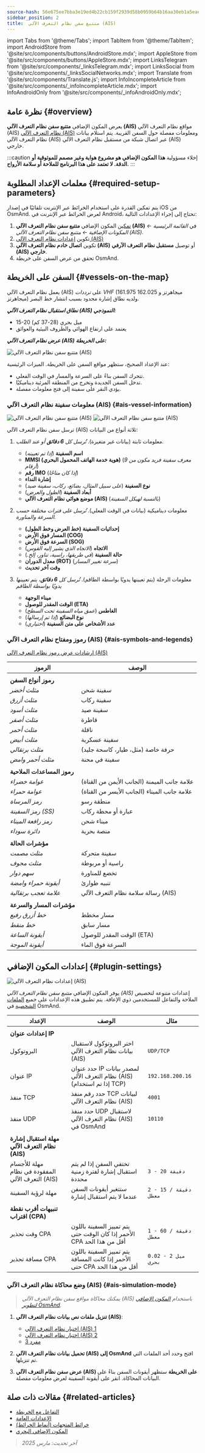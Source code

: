 ```yaml
---
source-hash: 56e675ee7bba3e19ed4b22cb159f2939d58b0959b64b16aa30eb1a5eaeb05b9d
sidebar_position: 2
title:  متتبع سفن نظام التعرف الآلي (AIS)
---
```

import Tabs from '@theme/Tabs';
import TabItem from '@theme/TabItem';
import AndroidStore from '@site/src/components/buttons/AndroidStore.mdx';
import AppleStore from '@site/src/components/buttons/AppleStore.mdx';
import LinksTelegram from '@site/src/components/_linksTelegram.mdx';
import LinksSocial from '@site/src/components/_linksSocialNetworks.mdx';
import Translate from '@site/src/components/Translate.js';
import InfoIncompleteArticle from '@site/src/components/_infoIncompleteArticle.mdx';
import InfoAndroidOnly from '@site/src/components/_infoAndroidOnly.mdx';


<InfoIncompleteArticle/>

<InfoAndroidOnly />

## نظرة عامة {#overview}

يعرض المكون الإضافي **متتبع سفن نظام التعرف الآلي (AIS)** مواقع نظام التعرف الآلي (AIS) [نظام التعرف الآلي (AIS)](https://en.wikipedia.org/wiki/Automatic_identification_system) ومعلومات مفصلة حول السفن القريبة. يتم استلام بيانات نظام التعرف الآلي (AIS) عبر اتصال شبكة من مستقبل نظام التعرف الآلي (AIS) خارجي.

:::caution إخلاء مسؤولية
**هذا المكون الإضافي هو مشروع هواية وغير مصمم للموثوقية أو الدقة. لا تعتمد على هذا البرنامج للملاحة أو سلامة الأرواح.**
:::


## معلمات الإعداد المطلوبة {#required-setup-parameters}

يتم تمكين القدرة على استخدام الخرائط عبر الإنترنت تلقائيًا في إصدار iOS من OsmAnd. لعرض الخرائط عبر الإنترنت في Android، تحتاج إلى إجراء الإعدادات التالية:

1. [تمكين](../plugins/index.md#enable--disable) المكون الإضافي **متتبع سفن نظام التعرف الآلي (AIS)** في *القائمة الرئيسية ← المكونات الإضافية ← متتبع سفن نظام التعرف الآلي (AIS)*.
2. تكوين [إعدادات نظام التعرف الآلي (AIS)](../map/raster-maps.md#select-raster-maps)
3. تكوين **اتصال خادم نظام التعرف الآلي (AIS)** أو توصيل **مستقبل نظام التعرف الآرفي (AIS) خارجي**.
4. تحقق من عرض السفن على خريطة OsmAnd.

## السفن على الخريطة {#vessels-on-the-map}

يعمل نظام التعرف الآلي (AIS) على *ترددات VHF* (161.975 ميجاهرتز و 162.025 ميجاهرتز) ولديه نطاق إشارة محدود بسبب انتشار خط البصر.

***نطاق استقبال نظام التعرف الآلي (AIS) النموذجي:***

- 15-20 ميل بحري (28-37 كم)
- يعتمد على ارتفاع الهوائي والظروف البيئية والعوائق

***عرض نظام التعرف الآلي (AIS) على الخريطة:***

<Tabs groupId="operating-systems" queryString="current-os">

<TabItem value="android" label="Android">

![متتبع سفن نظام التعرف الآلي (AIS)](@site/static/img/plugins/ais/ais.png)

</TabItem>

</Tabs>

عند الإعداد الصحيح، ستظهر مواقع السفن على الخريطة. الميزات الرئيسية:

- تتحرك السفن بناءً على السرعة والمسار في الوقت الفعلي.
- تدخل السفن الجديدة وتخرج من المنطقة المرئية ديناميكيًا.
- يؤدي النقر على سفينة إلى فتح معلومات مفصلة.


### معلومات سفينة نظام التعرف الآلي (AIS) {#ais-vessel-information}

<Tabs groupId="operating-systems" queryString="current-os">

<TabItem value="android" label="Android">

![متتبع سفن نظام التعرف الآلي (AIS)](@site/static/img/plugins/ais/ais_menu.png)
![متتبع سفن نظام التعرف الآلي (AIS)](@site/static/img/plugins/ais/ais_menu_2.png)

</TabItem>

</Tabs>

ترسل سفن نظام التعرف الآلي (AIS) ثلاثة أنواع من البيانات:

1. معلومات ثابتة (بيانات غير متغيرة).
    *تُرسل كل **6 دقائق** أو عند الطلب.*

    - **اسم السفينة** (*إذا تم تعيينه*)
    - **MMSI (هوية خدمة الهاتف المحمول البحري)** (*معرف سفينة فريد مكون من 9 أرقام*)
    - **رقم IMO** (*إذا كان متاحًا*)
    - **إشارة النداء**
    - **نوع السفينة** (*على سبيل المثال، بضائع، ركاب، سفينة صيد*)
    - **أبعاد السفينة** (*الطول والعرض*)
    - **موضع هوائي نظام التعرف الآلي (AIS)** (*بالنسبة لهيكل السفينة*)

2. معلومات ديناميكية (بيانات في الوقت الفعلي).
    *تُرسل على فترات مختلفة حسب السرعة والمناورة.*

    - **إحداثيات السفينة (خط العرض وخط الطول)**
    - **المسار فوق الأرض (COG)**
    - **السرعة فوق الأرض (SOG)**
    - **الاتجاه** (*الاتجاه الذي يشير إليه القوس*)
    - **حالة السفينة** (*في طريقها، راسية، تناور، إلخ.*)
    - **معدل الدوران (ROT)** (*سرعة تغيير المسار*)
    - **وقت آخر تحديث**

3. معلومات الرحلة (يتم تعيينها يدويًا بواسطة الطاقم).
    *تُرسل كل **6 دقائق**، يتم تعيينها يدويًا بواسطة الطاقم*

    - **ميناء الوجهة**
    - **الوقت المقدر للوصول (ETA)**
    - **الغاطس** (*عمق مياه السفينة تحت السطح*)
    - **نوع البضائع** (*إذا تم إرسالها*)
    - **عدد الأشخاص على متن السفينة** (*اختياري*)

### رموز ومفتاح نظام التعرف الآلي (AIS) {#ais-symbols-and-legends}

[إرشادات عرض رموز نظام التعرف الآلي (AIS)](https://www.e-navigation.nl/sites/default/files/sn_circ243-rev.2_-_guidelines_for_the_presentation_of_navigation-related_symbols_terms_and_abbreviations.pdf)

| الرموز | الوصف |
|---|---|
| | |
| **رموز أنواع السفن** | |
| *مثلث أخضر* | سفينة شحن |
| *مثلث أزرق* | سفينة ركاب |
| *مثلث أسود* | سفينة صيد |
| *مثلث أصفر* | قاطرة |
| *مثلث أحمر* | ناقلة |
| *مثلث أبيض* | سفينة عسكرية |
| *مثلث برتقالي* | حرفة خاصة (مثل، طيار، كاسحة جليد) |
| *مثلث أحمر وامض* | سفينة في محنة |
| | |
| **رموز المساعدات الملاحية** | |
| *عوامة خضراء* | علامة جانب الميمنة (الجانب الأيمن من القناة) |
| *عوامة حمراء* | علامة جانب الميناء (الجانب الأيسر من القناة) |
| *رمز المرساة* | منطقة رسو |
| *رمز السفينة (SS)* | عبارة أو محطة ركاب |
| *رمز رافعة الميناء* | ميناء شحن |
| *دائرة سوداء* | منصة بحرية |
| | |
| **مؤشرات الحالة** | |
| *مثلث مصمت* | سفينة متحركة |
| *مثلث مجوف* | راسية أو مربوطة |
| *سهم دوار* | تخضع للمناورة |
| *أيقونة حمراء وامضة* | تنبيه طوارئ |
| *علامة تعجب برتقالية* | رسالة سلامة نظام التعرف الآلي (AIS) |
| | |
| **مؤشرات المسار والسرعة** | |
| *خط أزرق رفيع* | مسار مخطط |
| *خط منقط* | مسار سابق |
| *أيقونة الساعة* | الوقت المقدر للوصول (ETA) |
| *أيقونة الموجة* | السرعة فوق الماء |

## إعدادات المكون الإضافي {#plugin-settings}

<Tabs groupId="operating-systems" queryString="current-os">

<TabItem value="android" label="Android">

*<Translate android="true" ids="shared_string_menu,plugins_menu_group,plugin_ais_tracker_name,shared_string_settings"/>*

![إعدادات نظام التعرف الآلي (AIS)](@site/static/img/plugins/ais/ais_settings_2.png)

</TabItem>

</Tabs>

يوفر المكون الإضافي *متتبع سفن نظام التعرف الآلي (AIS)* إعدادات متنوعة لتخصيص الملاحة والتفاعل للمستخدمين ذوي الإعاقة. يتم تطبيق هذه الإعدادات على جميع [الملفات الشخصية](../personal/profiles.md) في OsmAnd.

| الإعداد | الوصف | مثال |
|---|---|---|
| | | |
| **إعدادات عنوان IP** | | |
| البروتوكول | اختر البروتوكول لاستقبال بيانات نظام التعرف الآلي (AIS) | `UDP/TCP` |
| عنوان IP | حدد عنوان IP لمصدر بيانات نظام التعرف الآلي (AIS) (إذا تم استخدام TCP) | `192.168.200.16` |
| منفذ TCP | حدد رقم منفذ TCP لبيانات نظام التعرف الآلي (AIS) | `4001` |
| منفذ UDP | حدد منفذ UDP لاستقبال نظام التعرف الآلي (AIS) في OsmAnd | `10110` |
| | | |
| **مهلة استقبال إشارة نظام التعرف الآلي (AIS)** | | |
| مهلة للأجسام المفقودة في نظام التعرف الآلي (AIS) | تختفي السفن إذا لم يتم استقبال إشارة لفترة زمنية محددة | `3 - 20 دقيقة` |
| مهلة لرؤية السفينة | ستتغير أيقونات السفن عندما لا يتم استقبال إشارة | `2 - 15 دقيقة / معطل` |
| | | |
| **تنبيهات أقرب نقطة اقتراب (CPA)** | | |
| وقت تحذير CPA | يتم تمييز السفينة باللون الأحمر إذا كان الوقت حتى CPA أقل من هذا الحد | `1 - 60 دقيقة / معطل` |
| مسافة تحذير CPA | يتم تمييز السفينة باللون الأحمر إذا كانت المسافة حتى CPA أقل من هذا الحد | `0.02 - 2 ميل بحري` |


### وضع محاكاة نظام التعرف الآلي (AIS) {#ais-simulation-mode}

> *يمكنك محاكاة مواقع سفن نظام التعرف الآلي (AIS) باستخدام [المكون الإضافي لتطوير OsmAnd](../plugins/development.md).*

1. **تنزيل ملفات نص بيانات نظام التعرف الآلي (AIS)**:

    - [اختبار نظام التعرف الآلي (AIS) 1](https://github.com/user-attachments/files/18689404/ais_test_1.txt)
    - [اختبار نظام التعرف الآلي (AIS) 2](https://github.com/user-attachments/files/18689405/ais_test_2.txt)
    - [مفرد 3](https://github.com/user-attachments/files/18689403/333.txt)

2. **تحميل بيانات نظام التعرف الآلي (AIS) إلى OsmAnd**
افتح *<Translate android="true" ids="shared_string_menu,plugins_menu_group,development,shared_string_settings,ais_load_data"/>* وحدد أحد الملفات التي تم تنزيلها.

3. **عرض سفن نظام التعرف الآلي (AIS) على الخريطة**
ستظهر أيقونات السفن بناءً على البيانات المحاكاة. انقر على أيقونة السفينة لعرض معلومات مفصلة.


## مقالات ذات صلة {#related-articles}

- [التفاعل مع الخريطة](../../user/map/interact-with-map.md)
- [الإعدادات العامة](../../user/personal/global-settings.md)
- [خرائط المتجهات (أنماط الخرائط)](../../user/map/vector-maps.md)
- [المكون الإضافي البحري](../../user/plugins/nautical-charts.md)

> *آخر تحديث: مارس 2025*